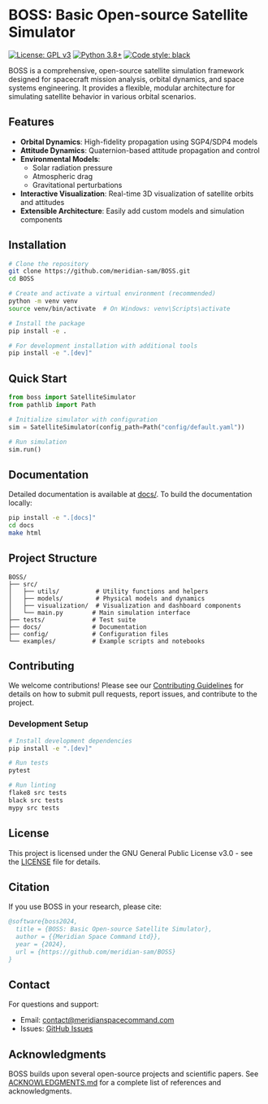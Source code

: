 # BOSS: Basic Open-source Satellite Simulator

[![License: GPL v3](https://img.shields.io/badge/License-GPLv3-blue.svg)](https://www.gnu.org/licenses/gpl-3.0)
[![Python 3.8+](https://img.shields.io/badge/python-3.8+-blue.svg)](https://www.python.org/downloads/)
[![Code style: black](https://img.shields.io/badge/code%20style-black-000000.svg)](https://github.com/psf/black)

BOSS is a comprehensive, open-source satellite simulation framework designed for spacecraft mission analysis, orbital dynamics, and space systems engineering. It provides a flexible, modular architecture for simulating satellite behavior in various orbital scenarios.

## Features

- **Orbital Dynamics**: High-fidelity propagation using SGP4/SDP4 models
- **Attitude Dynamics**: Quaternion-based attitude propagation and control
- **Environmental Models**: 
  - Solar radiation pressure
  - Atmospheric drag
  - Gravitational perturbations
- **Interactive Visualization**: Real-time 3D visualization of satellite orbits and attitudes
- **Extensible Architecture**: Easily add custom models and simulation components

## Installation

```bash
# Clone the repository
git clone https://github.com/meridian-sam/BOSS.git
cd BOSS

# Create and activate a virtual environment (recommended)
python -m venv venv
source venv/bin/activate  # On Windows: venv\Scripts\activate

# Install the package
pip install -e .

# For development installation with additional tools
pip install -e ".[dev]"
```

## Quick Start

```python
from boss import SatelliteSimulator
from pathlib import Path

# Initialize simulator with configuration
sim = SatelliteSimulator(config_path=Path("config/default.yaml"))

# Run simulation
sim.run()
```

## Documentation

Detailed documentation is available at [docs/](docs/). To build the documentation locally:

```bash
pip install -e ".[docs]"
cd docs
make html
```

## Project Structure

```
BOSS/
├── src/
│   ├── utils/          # Utility functions and helpers
│   ├── models/         # Physical models and dynamics
│   ├── visualization/  # Visualization and dashboard components
│   └── main.py        # Main simulation interface
├── tests/             # Test suite
├── docs/              # Documentation
├── config/            # Configuration files
└── examples/          # Example scripts and notebooks
```

## Contributing

We welcome contributions! Please see our [Contributing Guidelines](CONTRIBUTING.md) for details on how to submit pull requests, report issues, and contribute to the project.

### Development Setup

```bash
# Install development dependencies
pip install -e ".[dev]"

# Run tests
pytest

# Run linting
flake8 src tests
black src tests
mypy src tests
```

## License

This project is licensed under the GNU General Public License v3.0 - see the [LICENSE](LICENSE) file for details.

## Citation

If you use BOSS in your research, please cite:

```bibtex
@software{boss2024,
  title = {BOSS: Basic Open-source Satellite Simulator},
  author = {{Meridian Space Command Ltd}},
  year = {2024},
  url = {https://github.com/meridian-sam/BOSS}
}
```

## Contact

For questions and support:
- Email: contact@meridianspacecommand.com
- Issues: [GitHub Issues](https://github.com/meridian-sam/BOSS/issues)

## Acknowledgments

BOSS builds upon several open-source projects and scientific papers. See [ACKNOWLEDGMENTS.md](ACKNOWLEDGMENTS.md) for a complete list of references and acknowledgments.